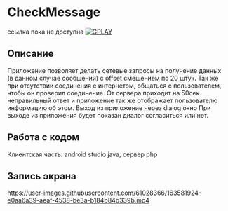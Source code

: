 # CheckMessage

ссылка пока не доступна
<a href="https://play.google.com/store/apps/details?id=com.dev_marinov.myweathernow"> ![GPLAY](https://user-images.githubusercontent.com/61028366/127751951-1b8e413b-ed07-4582-8550-d56ae601f112.png)
 >></a>
 
 
## Описание 
Приложение позволяет делать сетевые запросы на получение данных (в данном случае сообщений) с offset смещением по 20 штук.
Так же при отсутствии соединения с интернетом, общаться с пользователем, чтобы он проверил соединение.
От сервера приходит на 50сек неправильный ответ и приложение так же отображает пользователю информацию об этом.
Выход из приложение через dialog окно
При выходе из приложения будет показан диалог согласиться или нет.

## Работа с кодом 
Клиентская часть: android studio java, сервер php

## Запись экрана 
https://user-images.githubusercontent.com/61028366/163581924-e0aa6a39-aeaf-4538-be3a-b184b84b339b.mp4
